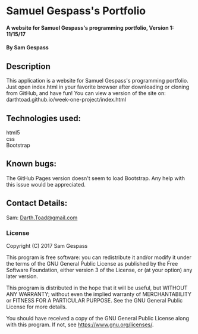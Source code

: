 # Samuel Gespass's Portfolio

#### A website for Samuel Gespass's programming portfolio, Version 1: 11/15/17

#### By Sam Gespass

## Description

This application is a website for Samuel Gespass's programming portfolio. Just open index.html in your favorite browser after downloading or cloning from GitHub, and have fun! You can view a version of the site on: darthtoad.github.io/week-one-project/index.html

## Technologies used:

html5  
css  
Bootstrap

## Known bugs:

The GitHub Pages version doesn't seem to load Bootstrap. Any help with this issue would be appreciated.

## Contact Details:

Sam: Darth.Toad@gmail.com  

### License

Copyright (C) 2017 Sam Gespass

This program is free software: you can redistribute it and/or modify
it under the terms of the GNU General Public License as published by
the Free Software Foundation, either version 3 of the License, or
(at your option) any later version.

This program is distributed in the hope that it will be useful,
but WITHOUT ANY WARRANTY; without even the implied warranty of
MERCHANTABILITY or FITNESS FOR A PARTICULAR PURPOSE.  See the
GNU General Public License for more details.

You should have received a copy of the GNU General Public License
along with this program.  If not, see <https://www.gnu.org/licenses/>.

